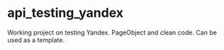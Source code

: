 # api_testing_yandex
Working project on testing Yandex. PageObject and clean code.
Can be used as a template.
